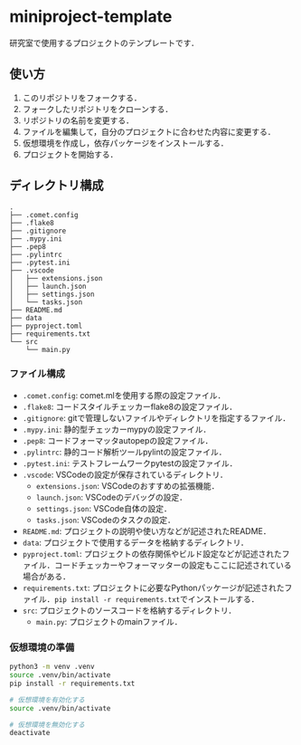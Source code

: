 # miniproject-template

研究室で使用するプロジェクトのテンプレートです．

## 使い方

1. このリポジトリをフォークする．
2. フォークしたリポジトリをクローンする．
3. リポジトリの名前を変更する．
4. ファイルを編集して，自分のプロジェクトに合わせた内容に変更する．
5. 仮想環境を作成し，依存パッケージをインストールする．
6. プロジェクトを開始する．

## ディレクトリ構成

```text
.
├── .comet.config
├── .flake8
├── .gitignore
├── .mypy.ini
├── .pep8
├── .pylintrc
├── .pytest.ini
├── .vscode
│   ├── extensions.json
│   ├── launch.json
│   ├── settings.json
│   └── tasks.json
├── README.md
├── data
├── pyproject.toml
├── requirements.txt
└── src
    └── main.py
```

### ファイル構成

- `.comet.config`: comet.mlを使用する際の設定ファイル．
- `.flake8`: コードスタイルチェッカーflake8の設定ファイル．
- `.gitignore`: gitで管理しないファイルやディレクトリを指定するファイル．
- `.mypy.ini`: 静的型チェッカーmypyの設定ファイル．
- `.pep8`: コードフォーマッタautopepの設定ファイル．
- `.pylintrc`: 静的コード解析ツールpylintの設定ファイル．
- `.pytest.ini`: テストフレームワークpytestの設定ファイル．
- `.vscode`: VSCodeの設定が保存されているディレクトリ．
  - `extensions.json`: VSCodeのおすすめの拡張機能．
  - `launch.json`: VSCodeのデバッグの設定．
  - `settings.json`: VSCode自体の設定．
  - `tasks.json`: VSCodeのタスクの設定．
- `README.md`: プロジェクトの説明や使い方などが記述されたREADME．
- `data`: プロジェクトで使用するデータを格納するディレクトリ．
- `pyproject.toml`: プロジェクトの依存関係やビルド設定などが記述されたファイル．コードチェッカーやフォーマッターの設定もここに記述されている場合がある．
- `requirements.txt`: プロジェクトに必要なPythonパッケージが記述されたファイル．`pip install -r requirements.txt`でインストールする．
- `src`: プロジェクトのソースコードを格納するディレクトリ．
  - `main.py`: プロジェクトのmainファイル．

### 仮想環境の準備

```bash
python3 -m venv .venv
source .venv/bin/activate
pip install -r requirements.txt
```

```bash
# 仮想環境を有効化する
source .venv/bin/activate
```

```bash
# 仮想環境を無効化する
deactivate
```
